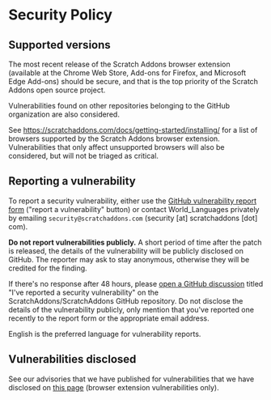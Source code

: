 # Security Policy

## Supported versions

The most recent release of the Scratch Addons browser extension (available at the Chrome Web Store, Add-ons for Firefox, and Microsoft Edge Add-ons) should be secure, and that is the top priority of the Scratch Addons open source project.

Vulnerabilities found on other repositories belonging to the GitHub organization are also considered.

See <https://scratchaddons.com/docs/getting-started/installing/> for a list of browsers supported by the Scratch Addons browser extension. Vulnerabilities that only affect unsupported browsers will also be considered, but will not be triaged as critical.

## Reporting a vulnerability

To report a security vulnerability, either use the [GitHub vulnerability report form](https://github.com/ScratchAddons/ScratchAddons/security/advisories) ("report a vulnerability" button) or contact World_Languages privately by emailing `security@scratchaddons.com` (security [at] scratchaddons [dot] com).

**Do not report vulnerabilities publicly.** A short period of time after the patch is released, the details of the vulnerability will be publicly disclosed on GitHub. The reporter may ask to stay anonymous, otherwise they will be credited for the finding.

If there's no response after 48 hours, please [open a GitHub discussion](https://github.com/ScratchAddons/ScratchAddons/discussions) titled "I've reported a security vulnerability" on the ScratchAddons/ScratchAddons GitHub repository. Do not disclose the details of the vulnerability publicly, only mention that you've reported one recently to the report form or the appropriate email address.

English is the preferred language for vulnerability reports.

## Vulnerabilities disclosed

See our advisories that we have published for vulnerabilities that we have disclosed on [this page](https://github.com/ScratchAddons/ScratchAddons/security/advisories?state=published) (browser extension vulnerabilities only).
